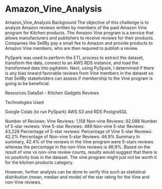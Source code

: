 # Amazon_Vine_Analysis

Amazon_Vine_Analysis
Background
The objective of this challenge is to analyze Amazon reviews written by members of the paid Amazon Vine program for Kitchen products. The Amazon Vine program is a service that allows manufacturers and publishers to receive reviews for their products. Companies like SellBy pay a small fee to Amazon and provide products to Amazon Vine members, who are then required to publish a review.

PySpark was used to perform the ETL process to extract the dataset, transform the data, connect to an AWS RDS instance, and load the transformed data into pgAdmin. Next, using PySpark, I determined if there is any bias toward favorable reviews from Vine members in the dataset so that SellBy stakeholders can assess if membership to the Vine program is going to be beneficial.

Resources
DataSet - Kitchen Gadgets Reviews

Technologies Used

Google Colab (to run PySpark)
AWS S3 and RDS
PostgreSQL



Number of Reviews:
Vine Reviews: 1,158
Non-vine Reviews: 92,088
Number of 5-star reviews:
Vine 5-star Reviews: 489
Non-vine 5-star Reviews: 43,228
Percentage of 5-star reviews:
Percentage of Vine 5-star Reviews: 42.2%
Percentage of Non-vine 5-star Reviews: 46.9%
Summary
In summary, 42.4% of the reviews in the Vine program were 5-stars reviews whereas the percentage in the non-Vine reviews is 46.9%. Based on the result of vine vs non-vine review counts, results would suggest that there is no positivity bias in the dataset. The vine program might just not be worth it for the kitchen products category.

However, further analysis can be done to verify this such as statistical distribution (mean, median and mode) of the star rating for the Vine and non-Vine reviews.
